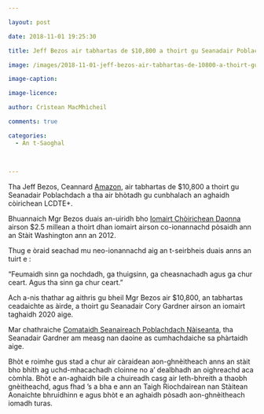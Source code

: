 ```yaml
---

layout: post

date: 2018-11-01 19:25:30

title: Jeff Bezos air tabhartas de $10,800 a thoirt gu Seanadair Poblachdach a bhòtas gu cunbhalach an aghaidh còirichean LCDTE+

image: /images/2018-11-01-jeff-bezos-air-tabhartas-de-10800-a-thoirt-gu-seanadair-poblachdach-a-bhotas-gu-cunbhalach-an-aghaidh-coirichean-lcdte.jpg

image-caption:

image-licence:

author: Crìstean MacMhìcheil

comments: true

categories:
  - An t-Saoghal
  
  

---
```


Tha Jeff Bezos, Ceannard [Amazon][1], air tabhartas de $10,800 a thoirt gu Seanadair Poblachdach a tha air bhòtadh gu cunbhalach an aghaidh còirichean LCDTE+.

<!--more-->

Bhuannaich Mgr Bezos duais an-uiridh bho [Iomairt Chòirichean Daonna][2] airson $2.5 millean a thoirt dhan iomairt airson co-ionannachd pòsaidh ann an Stàit Washington ann an 2012.

Thug e òraid seachad mu neo-ionannachd aig an t-seirbheis duais anns an tuirt e :

&#8220;Feumaidh sinn ga nochdadh, ga thuigsinn, ga cheasnachadh agus ga chur ceart. Agus tha sinn ga chur ceart.&#8221;

Ach a-nis thathar ag aithris gu bheil Mgr Bezos air $10,800, an tabhartas ceadaichte as àirde, a thoirt gu Seanadair Cory Gardner airson an iomairt taghaidh 2020 aige.

Mar chathraiche [Comataidh Seanaireach Poblachdach Nàiseanta][3], tha Seanadair Gardner am measg nan daoine as cumhachdaiche sa phàrtaidh aige.

Bhòt e roimhe gus stad a chur air càraidean aon-ghnèitheach anns an stàit bho bhith ag uchd-mhacachadh cloinne no a&#8217; dealbhadh an oighreachd aca còmhla. Bhòt e an-aghaidh bile a chuireadh casg air leth-bhreith a thaobh gnèitheachd, agus fhad &#8217;s a bha e ann an Taigh Riochdairean nan Stàitean Aonaichte bhruidhinn e agus bhòt e an aghaidh pòsadh aon-ghnèitheach iomadh turas.

 [1]: https://www.amazon.co.uk/
 [2]: https://www.hrc.org/
 [3]: https://www.nrsc.org/
